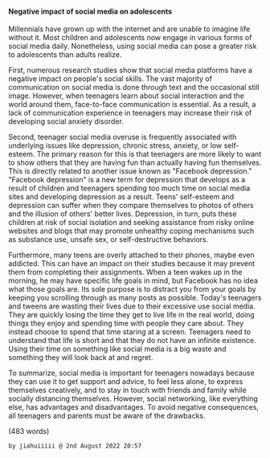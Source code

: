 #### Negative impact of social media on adolescents

Millennials have grown up with the internet and are unable to imagine life without it. Most children and adolescents now engage in various forms of social media daily. Nonetheless, using social media can pose a greater risk to adolescents than adults realize.

First, numerous research studies show that social media platforms have a negative impact on people's social skills. The vast majority of communication on social media is done through text and the occasional still image. However, when teenagers learn about social interaction and the world around them, face-to-face communication is essential. As a result, a lack of communication experience in teenagers may increase their risk of developing social anxiety disorder.

Second, teenager social media overuse is frequently associated with underlying issues like depression, chronic stress, anxiety, or low self-esteem. The primary reason for this is that teenagers are more likely to want to show others that they are having fun than actually having fun themselves. This is directly related to another issue known as "Facebook depression." "Facebook depression" is a new term for depression that develops as a result of children and teenagers spending too much time on social media sites and developing depression as a result. Teens' self-esteem and depression can suffer when they compare themselves to photos of others and the illusion of others' better lives. Depression, in turn, puts these children at risk of social isolation and seeking assistance from risky online websites and blogs that may promote unhealthy coping mechanisms such as substance use, unsafe sex, or self-destructive behaviors.

Furthermore, many teens are overly attached to their phones, maybe even addicted. This can have an impact on their studies because it may prevent them from completing their assignments. When a teen wakes up in the morning, he may have specific life goals in mind, but Facebook has no idea what those goals are. Its sole purpose is to distract you from your goals by keeping you scrolling through as many posts as possible. Today's teenagers and tweens are wasting their lives due to their excessive use social media. They are quickly losing the time they get to live life in the real world, doing things they enjoy and spending time with people they care about. They instead choose to spend that time staring at a screen. Teenagers need to understand that life is short and that they do not have an infinite existence. Using their time on something like social media is a big waste and something they will look back at and regret.

To summarize, social media is important for teenagers nowadays because they can use it to get support and advice, to feel less alone, to express themselves creatively, and to stay in touch with friends and family while socially distancing themselves. However, social networking, like everything else, has advantages and disadvantages. To avoid negative consequences, all teenagers and parents must be aware of the drawbacks.

(483 words)

`by jiahuiiiii @ 2nd August 2022 20:57`